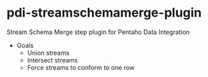 # pdi-streamschemamerge-plugin
Stream Schema Merge step plugin for Pentaho Data Integration
+ Goals
  + Union streams
  + Intersect streams
  + Force streams to conform to one row
